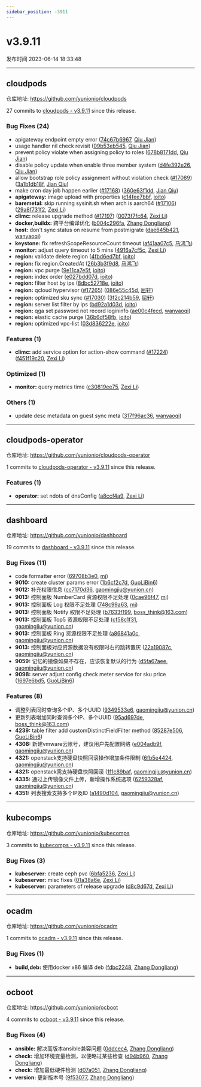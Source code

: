 ```yaml
---
sidebar_position: -3911
---
```


# v3.9.11

发布时间 2023-06-14 18:33:48

-----

## cloudpods

仓库地址: https://github.com/yunionio/cloudpods

27 commits to [cloudpods - v3.9.11] since this release.

### Bug Fixes (24)
- apigateway endpoint empty error ([74c67b6967](https://github.com/yunionio/cloudpods/commit/74c67b69678c758038bfa3b23f1ea99e44645f9f), [Qiu Jian](mailto:qiujian@yunionyun.com))
- usage handler nil check revisit ([09b53eb545](https://github.com/yunionio/cloudpods/commit/09b53eb54566affb33371ea08dddc6d7317daccb), [Qiu Jian](mailto:qiujian@yunionyun.com))
- prevent policy violate when assigning policy to roles ([678b8171dd](https://github.com/yunionio/cloudpods/commit/678b8171dd45b516fa6d96f32890274f11a06dea), [Qiu Jian](mailto:qiujian@yunionyun.com))
- disable policy update when enable three member system ([d4fe392e26](https://github.com/yunionio/cloudpods/commit/d4fe392e26a946d7def7f0ba9068ac3578e2fe14), [Qiu Jian](mailto:qiujian@yunionyun.com))
- allow bootstrap role policy assignment without violation check ([#17089](https://github.com/yunionio/cloudpods/issues/17089)) ([3a1b1db18f](https://github.com/yunionio/cloudpods/commit/3a1b1db18f50d20080bba1ee1fa43186fc826c76), [Jian Qiu](mailto:swordqiu@gmail.com))
- make cron day job happen earlier ([#17168](https://github.com/yunionio/cloudpods/issues/17168)) ([360e63f1dd](https://github.com/yunionio/cloudpods/commit/360e63f1ddf27d7f654e4ddd64620151c79301a1), [Jian Qiu](mailto:swordqiu@gmail.com))
- **apigateway:** image upload with properties ([c14fee7bbf](https://github.com/yunionio/cloudpods/commit/c14fee7bbff132e7b36d4bea38dc9f1afe899564), [ioito](mailto:qu_xuan@icloud.com))
- **baremetal:** skip running sysinit.sh when arch is aarch64 ([#17106](https://github.com/yunionio/cloudpods/issues/17106)) ([29a8f731f2](https://github.com/yunionio/cloudpods/commit/29a8f731f20bd84272604ca18d850e510f933e65), [Zexi Li](mailto:zexi.li@icloud.com))
- **climc:** release upgrade method ([#17197](https://github.com/yunionio/cloudpods/issues/17197)) ([0073f7fc64](https://github.com/yunionio/cloudpods/commit/0073f7fc64c8e9af500b5afc36383a6997bf2ad7), [Zexi Li](mailto:zexi.li@icloud.com))
- **docker,buildx:** 跨平台编译优化 ([b004c296fa](https://github.com/yunionio/cloudpods/commit/b004c296fa597fc6295002c79915ceb06a22e4bb), [Zhang Dongliang](mailto:zhangdongliang@yunion.cn))
- **host:** don't sync status on resume from postmigrate ([dae645b421](https://github.com/yunionio/cloudpods/commit/dae645b42164c60798f8d7323162e15f63699b5a), [wanyaoqi](mailto:d3lx.yq@gmail.com))
- **keystone:** fix refreshScopeResourceCount timeout ([af41aa07c5](https://github.com/yunionio/cloudpods/commit/af41aa07c5842f05d0d46d5c37657d660d7d0dfc), [马鸿飞](mailto:mahongfei@yunion.cn))
- **monitor:** adjust query timeout to 5 mins ([4916a7cf5c](https://github.com/yunionio/cloudpods/commit/4916a7cf5c4a3fa059edf2142da99672ad75d661), [Zexi Li](mailto:zexi.li@icloud.com))
- **region:** validate delete region ([4fbd6ed7bf](https://github.com/yunionio/cloudpods/commit/4fbd6ed7bf98f9b2b18790b05509a805c5a3172c), [ioito](mailto:qu_xuan@icloud.com))
- **region:** fix region.CreatedAt ([26b3b3f9d8](https://github.com/yunionio/cloudpods/commit/26b3b3f9d83527e3464f2d45c8f322e0a8f6b1cf), [马鸿飞](mailto:mahongfei@yunion.cn))
- **region:** vpc purge ([9e11ca7e5f](https://github.com/yunionio/cloudpods/commit/9e11ca7e5fb1cf3308e4172f397b121e8f750c94), [ioito](mailto:qu_xuan@icloud.com))
- **region:** index order ([e027bdd07d](https://github.com/yunionio/cloudpods/commit/e027bdd07df1a122cba2c82e30319d871064d9ca), [ioito](mailto:qu_xuan@icloud.com))
- **region:** filter host by ips ([8dbc52718e](https://github.com/yunionio/cloudpods/commit/8dbc52718e792eec168b0fd616e058013e79a9ba), [ioito](mailto:qu_xuan@icloud.com))
- **region:** qcloud hypervisor ([#17265](https://github.com/yunionio/cloudpods/issues/17265)) ([086e55c45d](https://github.com/yunionio/cloudpods/commit/086e55c45d3a1e64c0f288be4b42c10422d6a9e4), [屈轩](mailto:qu_xuan@icloud.com))
- **region:** optimized sku sync ([#17030](https://github.com/yunionio/cloudpods/issues/17030)) ([3f2c214b59](https://github.com/yunionio/cloudpods/commit/3f2c214b594c4078a0e0c0c8d19d61854fc719ac), [屈轩](mailto:qu_xuan@icloud.com))
- **region:** server list filter by ips ([bd92a1d03d](https://github.com/yunionio/cloudpods/commit/bd92a1d03d853d8983e577777277bce9fd503da7), [ioito](mailto:qu_xuan@icloud.com))
- **region:** qga set password not record logininfo ([ae00c4fecd](https://github.com/yunionio/cloudpods/commit/ae00c4fecd365bb0faf0c92c43d8bf82dcfa709f), [wanyaoqi](mailto:d3lx.yq@gmail.com))
- **region:** elastic cache purge ([36b6df58fb](https://github.com/yunionio/cloudpods/commit/36b6df58fb678b9cbd91f89d10830251c01d3183), [ioito](mailto:qu_xuan@icloud.com))
- **region:** optimized vpc-list ([03d836222e](https://github.com/yunionio/cloudpods/commit/03d836222e0c755ee36aa08999c113267f10b284), [ioito](mailto:qu_xuan@icloud.com))

### Features (1)
- **climc:** add service option for action-show command ([#17224](https://github.com/yunionio/cloudpods/issues/17224)) ([f451f19c20](https://github.com/yunionio/cloudpods/commit/f451f19c200db460f07c7bb48326d5fb73c1fa8e), [Zexi Li](mailto:zexi.li@icloud.com))

### Optimized (1)
- **monitor:** query metrics time ([c30819ee75](https://github.com/yunionio/cloudpods/commit/c30819ee7506fefdb499e2286913e552b4a041e7), [Zexi Li](mailto:zexi.li@icloud.com))

### Others (1)
- update desc metadata on guest sync meta ([317f96ac36](https://github.com/yunionio/cloudpods/commit/317f96ac362ca6282128046960e1dc931d68b74f), [wanyaoqi](mailto:d3lx.yq@gmail.com))

[cloudpods - v3.9.11]: https://github.com/yunionio/cloudpods/compare/v3.9.10...v3.9.11
-----

## cloudpods-operator

仓库地址: https://github.com/yunionio/cloudpods-operator

1 commits to [cloudpods-operator - v3.9.11] since this release.

### Features (1)
- **operator:** set ndots of dnsConfig ([a8ccf4a9](https://github.com/yunionio/cloudpods-operator/commit/a8ccf4a9a7dea53aaa4679d595db0d5d35405e97), [Zexi Li](mailto:zexi.li@icloud.com))

[cloudpods-operator - v3.9.11]: https://github.com/yunionio/cloudpods-operator/compare/v3.9.10...v3.9.11
-----

## dashboard

仓库地址: https://github.com/yunionio/dashboard

19 commits to [dashboard - v3.9.11] since this release.

### Bug Fixes (11)
- code formatter error ([69708b3e0](https://github.com/yunionio/dashboard/commit/69708b3e0ce7ef2123df43036025aed8618be745), [mj](mailto:boss_think@163.com))
- **9010:** create cluster params error ([1b6cf2c7d](https://github.com/yunionio/dashboard/commit/1b6cf2c7d5a65e0dfc51d4cfa37c66926cb23d55), [GuoLiBin6](mailto:glbin533@163.com))
- **9012:** 补充权限信息 ([cc7170d36](https://github.com/yunionio/dashboard/commit/cc7170d36780c11ba20bb5e7b38a01bee2b83f16), [gaomingjiu@yunion.cn](mailto:gaomingjiu@yunion.cn))
- **9013:** 控制面板 NumberCard 资源权限不足处理 ([0cae96f47](https://github.com/yunionio/dashboard/commit/0cae96f471b194cf104320ee724bef249199eb6b), [mj](mailto:boss_think@163.com))
- **9013:** 控制面板 Log 权限不足处理 ([748c99a63](https://github.com/yunionio/dashboard/commit/748c99a63c2f206e7fd37cfdf04ff0312f748e06), [mj](mailto:boss_think@163.com))
- **9013:** 控制面板 Notify 权限不足处理 ([b7633f199](https://github.com/yunionio/dashboard/commit/b7633f1994f181df6cc8a758942257d8ba594aca), [boss_think@163.com](mailto:boss_think@163.com))
- **9013:** 控制面板 Top5 资源权限不足处理 ([cf58c1f31](https://github.com/yunionio/dashboard/commit/cf58c1f31e4964af071c54a08c3589e4d0222b7e), [gaomingjiu@yunion.cn](mailto:gaomingjiu@yunion.cn))
- **9013:** 控制面板 Ring 资源权限不足处理 ([a86841a0c](https://github.com/yunionio/dashboard/commit/a86841a0c966e5f17ffaa5d25cd805e43f414dc1), [gaomingjiu@yunion.cn](mailto:gaomingjiu@yunion.cn))
- **9013:** 控制面板对应资源数据没有权限时右的跳转置灰 ([22a19087c](https://github.com/yunionio/dashboard/commit/22a19087c3d526e4a233c01165e01db3e7c83a83), [gaomingjiu@yunion.cn](mailto:gaomingjiu@yunion.cn))
- **9059:** 记忆的镜像如果不存在，应该恢复默认的行为 ([d5fa67aee](https://github.com/yunionio/dashboard/commit/d5fa67aee1ae0d5dbe00d0ecf1665a34fa9159b2), [gaomingjiu@yunion.cn](mailto:gaomingjiu@yunion.cn))
- **9098:** server adjust config check meter service for sku price ([1697e6bd5](https://github.com/yunionio/dashboard/commit/1697e6bd524b81e4b45596a0caf5949dee1cde52), [GuoLiBin6](mailto:glbin533@163.com))

### Features (8)
- 调整列表同时查询多个IP、多个UUID ([9349533e6](https://github.com/yunionio/dashboard/commit/9349533e608d9b7104d2ef40aa02bbf04991fe7e), [gaomingjiu@yunion.cn](mailto:gaomingjiu@yunion.cn))
- 更新列表增加同时查询多个IP、多个UUID ([95ad697de](https://github.com/yunionio/dashboard/commit/95ad697deb83d8af4e3e20f6fab5f083343c08b1), [boss_think@163.com](mailto:boss_think@163.com))
- **4239:** table filter add customDistinctFieldFilter method ([85287e506](https://github.com/yunionio/dashboard/commit/85287e506aa3949e2f8894250ab8763d2767b5f6), [GuoLiBin6](mailto:glbin533@163.com))
- **4308:** 新建vmware云账号，建议用户先配置网络 ([e004adb9f](https://github.com/yunionio/dashboard/commit/e004adb9fd43d4a50d1de2efb64b093b28700f6d), [gaomingjiu@yunion.cn](mailto:gaomingjiu@yunion.cn))
- **4321:** openstack支持硬盘快照回滚操作增加条件限制 ([6fb5e4424](https://github.com/yunionio/dashboard/commit/6fb5e442483eaa7afb9c523bf5f2e76d5c127127), [gaomingjiu@yunion.cn](mailto:gaomingjiu@yunion.cn))
- **4321:** openstack需支持硬盘快照回滚 ([1f1c89baf](https://github.com/yunionio/dashboard/commit/1f1c89baf71e6d089ad2171a3751e009f51b7710), [gaomingjiu@yunion.cn](mailto:gaomingjiu@yunion.cn))
- **4335:** 通过上传镜像文件上传，新增操作系统选项 ([6259328af](https://github.com/yunionio/dashboard/commit/6259328af1190eb3902a2c6d7f9a872584bfea4d), [gaomingjiu@yunion.cn](mailto:gaomingjiu@yunion.cn))
- **4351:** 列表搜索支持多个IP及ID ([a1490d104](https://github.com/yunionio/dashboard/commit/a1490d10495176c3af4ceb0b27b02fc5ad65328e), [gaomingjiu@yunion.cn](mailto:gaomingjiu@yunion.cn))

[dashboard - v3.9.11]: https://github.com/yunionio/dashboard/compare/v3.9.10...v3.9.11
-----

## kubecomps

仓库地址: https://github.com/yunionio/kubecomps

3 commits to [kubecomps - v3.9.11] since this release.

### Bug Fixes (3)
- **kubeserver:** create ceph pvc ([6bfa5236](https://github.com/yunionio/kubecomps/commit/6bfa5236a629529ba108943d070aeb24f04f9f9f), [Zexi Li](mailto:zexi.li@icloud.com))
- **kubeserver:** misc fixes ([01a38a6e](https://github.com/yunionio/kubecomps/commit/01a38a6efee12edee90b055fe4ff377c0f5b237a), [Zexi Li](mailto:zexi.li@icloud.com))
- **kubeserver:** parameters of release upgrade ([d8c9d67d](https://github.com/yunionio/kubecomps/commit/d8c9d67d731ef046ceba09b77064659f51a9334a), [Zexi Li](mailto:zexi.li@icloud.com))

[kubecomps - v3.9.11]: https://github.com/yunionio/kubecomps/compare/v3.9.10...v3.9.11
-----

## ocadm

仓库地址: https://github.com/yunionio/ocadm

1 commits to [ocadm - v3.9.11] since this release.

### Bug Fixes (1)
- **build,deb:** 使用docker x86 编译 deb ([fdbc2248](https://github.com/yunionio/ocadm/commit/fdbc224844af293b6c3de223c9ccfd4461742e83), [Zhang Dongliang](mailto:zhangdongliang@yunion.cn))

[ocadm - v3.9.11]: https://github.com/yunionio/ocadm/compare/v3.9.10...v3.9.11
-----

## ocboot

仓库地址: https://github.com/yunionio/ocboot

4 commits to [ocboot - v3.9.11] since this release.

### Bug Fixes (4)
- **ansible:** 解决高版本ansible兼容问题 ([0ddcec4](https://github.com/yunionio/ocboo/commit/0ddcec440999ecf51f9bd54a0b2b19fb39337715), [Zhang Dongliang](mailto:zhangdongliang@yunion.cn))
- **check:** 增加环境变量检测，以便略过某些检查 ([d94b960](https://github.com/yunionio/ocboo/commit/d94b9609bccca183356880436d04010ff6da52c1), [Zhang Dongliang](mailto:zhangdongliang@yunion.cn))
- **check:** 增加最低硬件检测 ([d07a051](https://github.com/yunionio/ocboo/commit/d07a051b5326887cfd976a9dda040a51d34c30d7), [Zhang Dongliang](mailto:zhangdongliang@yunion.cn))
- **version:** 更新版本号 ([9f53077](https://github.com/yunionio/ocboo/commit/9f53077de2c87edc133682ead81a19c2747f1b00), [Zhang Dongliang](mailto:zhangdongliang@yunion.cn))

[ocboot - v3.9.11]: https://github.com/yunionio/ocboot/compare/v3.9.10...v3.9.11
